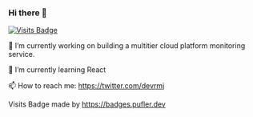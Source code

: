 ### Hi there 👋

[![Visits Badge](https://badges.pufler.dev/visits/devrmj/devrmj)](https://github.com/devrmj/devrmj)

🔭 I’m currently working on building a multitier cloud platform monitoring service.

🌱 I’m currently learning React

📫 How to reach me: https://twitter.com/devrmj

<!--
**DevRMJ/DevRMJ** is a ✨ _special_ ✨ repository because its `README.md` (this file) appears on your GitHub profile.

Here are some ideas to get you started:

- 🔭 I’m currently working on ...
- 🌱 I’m currently learning ...
- 👯 I’m looking to collaborate on ...
- 🤔 I’m looking for help with ...
- 💬 Ask me about ...
- 📫 How to reach me: ...
- 😄 Pronouns: ...
- ⚡ Fun fact: ...
-->

Visits Badge made by https://badges.pufler.dev
